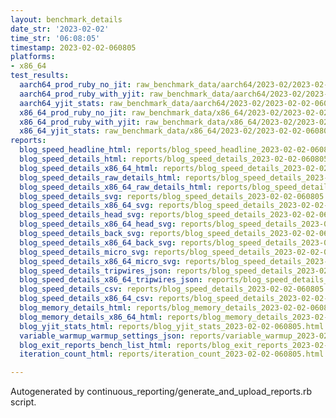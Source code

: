 ```yaml
---
layout: benchmark_details
date_str: '2023-02-02'
time_str: '06:08:05'
timestamp: 2023-02-02-060805
platforms:
- x86_64
test_results:
  aarch64_prod_ruby_no_jit: raw_benchmark_data/aarch64/2023-02/2023-02-02-060805_basic_benchmark_aarch64_prod_ruby_no_jit.json
  aarch64_prod_ruby_with_yjit: raw_benchmark_data/aarch64/2023-02/2023-02-02-060805_basic_benchmark_aarch64_prod_ruby_with_yjit.json
  aarch64_yjit_stats: raw_benchmark_data/aarch64/2023-02/2023-02-02-060805_basic_benchmark_aarch64_yjit_stats.json
  x86_64_prod_ruby_no_jit: raw_benchmark_data/x86_64/2023-02/2023-02-02-060805_basic_benchmark_x86_64_prod_ruby_no_jit.json
  x86_64_prod_ruby_with_yjit: raw_benchmark_data/x86_64/2023-02/2023-02-02-060805_basic_benchmark_x86_64_prod_ruby_with_yjit.json
  x86_64_yjit_stats: raw_benchmark_data/x86_64/2023-02/2023-02-02-060805_basic_benchmark_x86_64_yjit_stats.json
reports:
  blog_speed_headline_html: reports/blog_speed_headline_2023-02-02-060805.html
  blog_speed_details_html: reports/blog_speed_details_2023-02-02-060805.html
  blog_speed_details_x86_64_html: reports/blog_speed_details_2023-02-02-060805.x86_64.html
  blog_speed_details_raw_details_html: reports/blog_speed_details_2023-02-02-060805.raw_details.html
  blog_speed_details_x86_64_raw_details_html: reports/blog_speed_details_2023-02-02-060805.x86_64.raw_details.html
  blog_speed_details_svg: reports/blog_speed_details_2023-02-02-060805.svg
  blog_speed_details_x86_64_svg: reports/blog_speed_details_2023-02-02-060805.x86_64.svg
  blog_speed_details_head_svg: reports/blog_speed_details_2023-02-02-060805.head.svg
  blog_speed_details_x86_64_head_svg: reports/blog_speed_details_2023-02-02-060805.x86_64.head.svg
  blog_speed_details_back_svg: reports/blog_speed_details_2023-02-02-060805.back.svg
  blog_speed_details_x86_64_back_svg: reports/blog_speed_details_2023-02-02-060805.x86_64.back.svg
  blog_speed_details_micro_svg: reports/blog_speed_details_2023-02-02-060805.micro.svg
  blog_speed_details_x86_64_micro_svg: reports/blog_speed_details_2023-02-02-060805.x86_64.micro.svg
  blog_speed_details_tripwires_json: reports/blog_speed_details_2023-02-02-060805.tripwires.json
  blog_speed_details_x86_64_tripwires_json: reports/blog_speed_details_2023-02-02-060805.x86_64.tripwires.json
  blog_speed_details_csv: reports/blog_speed_details_2023-02-02-060805.csv
  blog_speed_details_x86_64_csv: reports/blog_speed_details_2023-02-02-060805.x86_64.csv
  blog_memory_details_html: reports/blog_memory_details_2023-02-02-060805.html
  blog_memory_details_x86_64_html: reports/blog_memory_details_2023-02-02-060805.x86_64.html
  blog_yjit_stats_html: reports/blog_yjit_stats_2023-02-02-060805.html
  variable_warmup_warmup_settings_json: reports/variable_warmup_2023-02-02-060805.warmup_settings.json
  blog_exit_reports_bench_list_html: reports/blog_exit_reports_2023-02-02-060805.bench_list.html
  iteration_count_html: reports/iteration_count_2023-02-02-060805.html

---
```

Autogenerated by continuous_reporting/generate_and_upload_reports.rb script.
